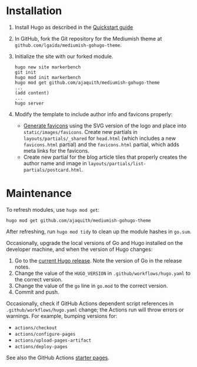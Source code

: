 # Installation
1. Install Hugo as described in the [Quickstart guide](https://gohugo.io/getting-started/quick-start/)
2. In GitHub, fork the Git repository for the Mediumish theme at `github.com/lgaida/mediumish-gohugo-theme`.
3. Initialize the site with our forked module.

       hugo new site markerbench
       git init
       hugo mod init markerbench
       hugo mod get github.com/ajaquith/mediumish-gohugo-theme
       ...
       (add content)
       ...
       hugo server

4. Modify the template to include author info and favicons properly:

   - [Generate favicons](https://realfavicongenerator.net) using the SVG version of the logo and place into `static/images/favicons`. Create new partials in `layouts/partials/_shared` for `head.html` (which includes a new `favicons.html` partial) and the `favicons.html` partial, which adds meta links for the favicons.
    - Create new partial for the blog article tiles that properly creates the author name and image in `layouts/partials/list-partials/postcard.html`.

# Maintenance

To refresh modules, use `hugo mod get`:

    hugo mod get github.com/ajaquith/mediumish-gohugo-theme

After refreshing, run `hugo mod tidy` to clean up the module hashes in `go.sum`.

Occasionally, upgrade the local versions of Go and Hugo installed on the developer machine, and when the version of Hugo changes:

1. Go to the [current Hugo release](https://github.com/gohugoio/hugo/releases). Note the version of Go in the release notes.
2. Change the value of the `HUGO_VERSION` in `.github/workflows/hugo.yaml` to the correct version.
3. Change the value of the `go` line in `go.mod` to the correct version.
4. Commit and push.

Occasionally, check if GitHub Actions dependent script references in `.github/workflows/hugo.yaml` change; the Actions run will throw errors or warnings. For example, bumping versions for:

- `actions/checkout`
- `actions/configure-pages`
- `actions/upload-pages-artifact`
- `actions/deploy-pages`

See also the GitHub Actions [starter pages](https://github.com/actions/starter-workflows/blob/main/pages/hugo.yml).
